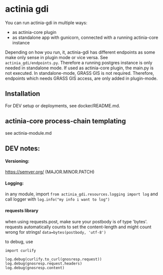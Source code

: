 # actinia gdi

You can run actinia-gdi in multiple ways:

* as actinia-core plugin
* as standalone app with gunicorn, connected with a running actinia-core instance

Depending on how you run, it, actinia-gdi has different endpoints as some make only sense in plugin mode or vice versa. See `actinia_gdi/endpoints.py`. Therefore a running postgres instance is only needed in standalone mode. If used as actinia-core plugin, the main.py is not executed. In standalone-mode, GRASS GIS is not required. Therefore, endpoints which needs GRASS GIS access, are only added in plugin-mode.

## Installation
For DEV setup or deployments, see docker/README.md.

## actinia-core process-chain templating
see actinia-module.md

## DEV notes:

#### Versioning:

https://semver.org/ (MAJOR.MINOR.PATCH)

#### Logging:
in any module, import `from actinia_gdi.resources.logging import log` and call logger with `log.info("my info i want to log")`


#### requests library

when using requests.post, make sure your postbody is of type 'bytes'. requests automatically counts to set the content-length and might count wrong for strings! `data=bytes(postbody, 'utf-8')`

to debug, use
```
import curlify

log.debug(curlify.to_curl(gnosresp.request))
log.debug(gnosresp.request.headers)
log.debug(gnosresp.content)
```
